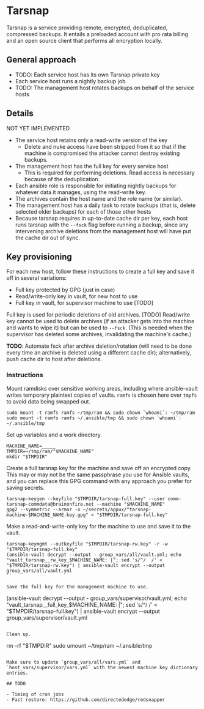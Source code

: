 # Tarsnap

Tarsnap is a service providing remote, encrypted, deduplicated,
compressed backups. It entails a preloaded account with pro rata
billing and an open source client that performs all encryption
locally.

## General approach

- TODO: Each service host has its own Tarsnap private key
- Each service host runs a nightly backup job
- TODO: The management host rotates backups on behalf of the service hosts

## Details

NOT YET IMPLEMENTED

- The service host retains only a read-write version of the key
    - Delete and nuke access have been stripped from it so that if the
      machine is compromised the attacker cannot destroy existing
      backups.
- The management host has the full key for every service host
    - This is required for performing deletions. Read access is
      necessary because of the deduplication.
- Each ansible role is responsible for initiating nightly backups for
  whatever data it manages, using the read-write key.
- The archives contain the host name and the role name (or similar).
- The management host has a daily task to rotate backups (that is,
  delete selected older backups) for each of those other hosts
- Because tarsnap requires in up-to-date cache dir per key, each
  host runs tarsnap with the `--fsck` flag before running a backup,
  since any intervening archive deletions from the management host
  will have put the cache dir out of sync.

## Key provisioning

For each new host, follow these instructions to create a full key and
save it off in several variations:

- Full key protected by GPG (just in case)
- Read/write-only key in vault, for new host to use
- Full key in vault, for supervisor machine to use [TODO]

Full key is used for periodic deletions of old archives. [TODO]
Read/write key cannot be used to delete archives (if an attacker gets
into the machine and wants to wipe it) but can be used to
`--fsck`. (This is needed when the supervisor has deleted some
archives, invalidating the machine's cache.)

**TODO**: Automate fsck after archive deletion/rotation (will need to
be done every time an archive is deleted using a different cache dir);
alternatively, push cache dir to host after deletions.

### Instructions

Mount ramdisks over sensitive working areas, including where
ansible-vault writes temporary plaintext copies of vaults. `ramfs` is
chosen here over `tmpfs` to avoid data being swapped out.

```
sudo mount -t ramfs ramfs ~/tmp/ram && sudo chown `whoami`: ~/tmp/ram
sudo mount -t ramfs ramfs ~/.ansible/tmp && sudo chown `whoami`: ~/.ansible/tmp
```

Set up variables and a work directory.

```
MACHINE_NAME=_____
TMPDIR=~/tmp/ram/"$MACHINE_NAME"
mkdir "$TMPDIR"
```

Create a full tarsnap key for the machine and save off an encrypted
copy. This may or may not be the same passphrase you use for Ansible
vaults, and you can replace this GPG command with any approach you
prefer for saving secrets.

```
tarsnap-keygen --keyfile "$TMPDIR/tarsnap-full.key" --user comm-tarsnap-commdata@brainonfire.net --machine "$MACHINE_NAME"
gpg2 --symmetric --armor -o ~/secrets/appux/"tarsnap-machine-$MACHINE_NAME.key.gpg" < "$TMPDIR/tarsnap-full.key"
```

Make a read-and-write-only key for the machine to use and save it to
the vault.

```
tarsnap-keymgmt --outkeyfile "$TMPDIR/tarsnap-rw.key" -r -w "$TMPDIR/tarsnap-full.key"
(ansible-vault decrypt --output - group_vars/all/vault.yml; echo "vault_tarsnap__rw_key_$MACHINE_NAME: |"; sed 's/^/  /' < "$TMPDIR/tarsnap-rw.key") | ansible-vault encrypt --output group_vars/all/vault.yml
``

Save the full key for the management machine to use.

```
(ansible-vault decrypt --output - group_vars/supervisor/vault.yml; echo "vault_tarsnap__full_key_$MACHINE_NAME: |"; sed 's/^/  /' < "$TMPDIR/tarsnap-full.key") | ansible-vault encrypt --output group_vars/supervisor/vault.yml
```

Clean up.

```
rm -rf "$TMPDIR"
sudo umount ~/tmp/ram ~/.ansible/tmp
```

Make sure to update `group_vars/all/vars.yml` and
`host_vars/supervisor/vars.yml` with the newest machine key dictionary
entries.

## TODO

- Timing of cron jobs
- Fast restore: https://github.com/directededge/redsnapper
